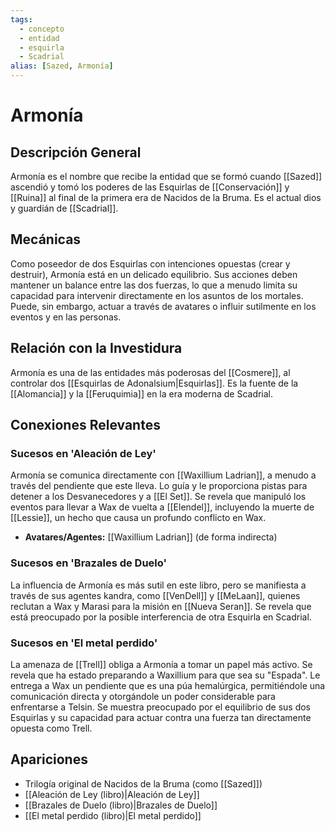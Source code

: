 ```yaml
---
tags:
  - concepto
  - entidad
  - esquirla
  - Scadrial
alias: [Sazed, Armonía]
---
```


# Armonía

## Descripción General
Armonía es el nombre que recibe la entidad que se formó cuando [[Sazed]] ascendió y tomó los poderes de las Esquirlas de [[Conservación]] y [[Ruina]] al final de la primera era de Nacidos de la Bruma. Es el actual dios y guardián de [[Scadrial]].

## Mecánicas
Como poseedor de dos Esquirlas con intenciones opuestas (crear y destruir), Armonía está en un delicado equilibrio. Sus acciones deben mantener un balance entre las dos fuerzas, lo que a menudo limita su capacidad para intervenir directamente en los asuntos de los mortales. Puede, sin embargo, actuar a través de avatares o influir sutilmente en los eventos y en las personas.

## Relación con la Investidura
Armonía es una de las entidades más poderosas del [[Cosmere]], al controlar dos [[Esquirlas de Adonalsium|Esquirlas]]. Es la fuente de la [[Alomancia]] y la [[Feruquimia]] en la era moderna de Scadrial.

## Conexiones Relevantes
### Sucesos en 'Aleación de Ley'
Armonía se comunica directamente con [[Waxillium Ladrian]], a menudo a través del pendiente que este lleva. Lo guía y le proporciona pistas para detener a los Desvanecedores y a [[El Set]]. Se revela que manipuló los eventos para llevar a Wax de vuelta a [[Elendel]], incluyendo la muerte de [[Lessie]], un hecho que causa un profundo conflicto en Wax.

* **Avatares/Agentes:** [[Waxillium Ladrian]] (de forma indirecta)

### Sucesos en 'Brazales de Duelo'
La influencia de Armonía es más sutil en este libro, pero se manifiesta a través de sus agentes kandra, como [[VenDell]] y [[MeLaan]], quienes reclutan a Wax y Marasi para la misión en [[Nueva Seran]]. Se revela que está preocupado por la posible interferencia de otra Esquirla en Scadrial.

### Sucesos en 'El metal perdido'
La amenaza de [[Trell]] obliga a Armonía a tomar un papel más activo. Se revela que ha estado preparando a Waxillium para que sea su "Espada". Le entrega a Wax un pendiente que es una púa hemalúrgica, permitiéndole una comunicación directa y otorgándole un poder considerable para enfrentarse a Telsin. Se muestra preocupado por el equilibrio de sus dos Esquirlas y su capacidad para actuar contra una fuerza tan directamente opuesta como Trell.

## Apariciones
* Trilogía original de Nacidos de la Bruma (como [[Sazed]])
* [[Aleación de Ley (libro)|Aleación de Ley]]
* [[Brazales de Duelo (libro)|Brazales de Duelo]]
* [[El metal perdido (libro)|El metal perdido]]
